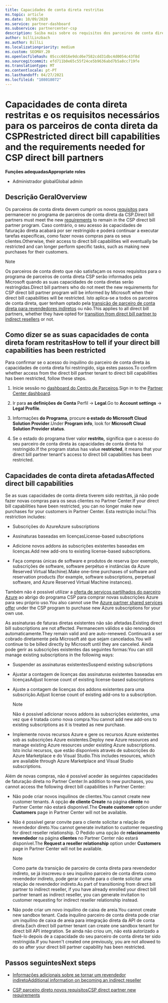 ```yaml
---
title: Capacidades de conta direta restritas
ms.topic: article
ms.date: 10/09/2020
ms.service: partner-dashboard
ms.subservice: partnercenter-csp
description: Saiba mais sobre os requisitos dos parceiros de conta direta da CSP e o que fazer para evitar que as capacidades sejam restringidas. Descubra se as suas capacidades foram restritas.
author: billLinzbach
ms.author: BillLi
ms.localizationpriority: medium
ms.custom: SEOMAY.20
ms.openlocfilehash: 05ccc6016e9dcd6e7582cdd31dbc4d0054c43f8d
ms.sourcegitcommit: efd711b0e65c55f24ce5b9636abd7b5a8cc719fe
ms.translationtype: MT
ms.contentlocale: pt-PT
ms.lasthandoff: 04/27/2021
ms.locfileid: "108018072"
---
```

# <a name="restricted-direct-bill-capabilities-and-the-requirements-needed-for-csp-direct-bill-partners"></a><span data-ttu-id="12549-104">Capacidades de conta direta restritas e os requisitos necessários para os parceiros de conta direta da CSP</span><span class="sxs-lookup"><span data-stu-id="12549-104">Restricted direct bill capabilities and the requirements needed for CSP direct bill partners</span></span>

<span data-ttu-id="12549-105">**Funções adequadas**</span><span class="sxs-lookup"><span data-stu-id="12549-105">**Appropriate roles**</span></span>

- <span data-ttu-id="12549-106">Administrador global</span><span class="sxs-lookup"><span data-stu-id="12549-106">Global admin</span></span>

## <a name="overview"></a><span data-ttu-id="12549-107">Descrição Geral</span><span class="sxs-lookup"><span data-stu-id="12549-107">Overview</span></span>

<span data-ttu-id="12549-108">Os parceiros de conta direta devem cumprir os novos [requisitos](direct-partner-new-requirements.md) para permanecer no programa de parceiros de conta direta da CSP.</span><span class="sxs-lookup"><span data-stu-id="12549-108">Direct bill partners must meet the new [requirements](direct-partner-new-requirements.md) to remain in the CSP direct bill partner program.</span></span> <span data-ttu-id="12549-109">Caso contrário, o seu acesso às capacidades de faturação direta acabará por ser restringido e poderá continuar a executar tarefas específicas, como fazer novas compras para os seus clientes.</span><span class="sxs-lookup"><span data-stu-id="12549-109">Otherwise, their access to direct bill capabilities will eventually be restricted and can longer perform specific tasks, such as making new purchases for their customers.</span></span>

> [!Note]
> <span data-ttu-id="12549-110">Os parceiros de conta direto que não satisfaçam os novos requisitos para o programa de parceiros de conta direta CSP serão informados pela Microsoft quando as suas capacidades de conta diretas serão restringidas.</span><span class="sxs-lookup"><span data-stu-id="12549-110">Direct bill partners who do not meet the new requirements for CSP direct bill partner program will be informed by Microsoft when their direct bill capabilities will be restricted.</span></span> <span data-ttu-id="12549-111">Isto aplica-se a todos os parceiros de conta direta, quer tenham optado pela [transição de parceiro de conta direta para revendedores indiretos](transition-direct-to-indirect.md) ou não.</span><span class="sxs-lookup"><span data-stu-id="12549-111">This applies to all direct bill partners, whether they have opted for [transition from direct bill partner to indirect resellers](transition-direct-to-indirect.md) or not.</span></span>  

## <a name="how-to-tell-if-your-direct-bill-capabilities-has-been-restricted"></a><span data-ttu-id="12549-112">Como dizer se as suas capacidades de conta direta foram restritas</span><span class="sxs-lookup"><span data-stu-id="12549-112">How to tell if your direct bill capabilities has been restricted</span></span>

<span data-ttu-id="12549-113">Para confirmar se o acesso do inquilino do parceiro de conta direta às capacidades de conta direta foi restringido, siga estes passos.</span><span class="sxs-lookup"><span data-stu-id="12549-113">To confirm whether access from the direct bill partner tenant to direct bill capabilities has been restricted, follow these steps.</span></span>

1. <span data-ttu-id="12549-114">Inicie sessão no [dashboard do Centro de Parceiros](https://partner.microsoft.com/dashboard).</span><span class="sxs-lookup"><span data-stu-id="12549-114">Sign in to the [Partner Center dashboard](https://partner.microsoft.com/dashboard).</span></span>

2. <span data-ttu-id="12549-115">Ir para **as definições de Conta** Perfil  ->  **Legal**.</span><span class="sxs-lookup"><span data-stu-id="12549-115">Go to **Account settings** -> **Legal Profile**.</span></span>

3. <span data-ttu-id="12549-116">Informações **do Programa**, procure **o estado do Microsoft Cloud Solution Provider**.</span><span class="sxs-lookup"><span data-stu-id="12549-116">Under **Program info**, look for **Microsoft Cloud Solution Provider status**.</span></span>

4. <span data-ttu-id="12549-117">Se o estado do programa tiver valor **restrito,** significa que o acesso do seu parceiro de conta direta às capacidades de conta direta foi restringido.</span><span class="sxs-lookup"><span data-stu-id="12549-117">If the program status has value **restricted**, it means that your direct bill partner tenant's access to direct bill capabilities has been restricted.</span></span>

## <a name="affected-direct-bill-capabilities"></a><span data-ttu-id="12549-118">Capacidades de conta direta afetadas</span><span class="sxs-lookup"><span data-stu-id="12549-118">Affected direct bill capabilities</span></span>

<span data-ttu-id="12549-119">Se as suas capacidades de conta direta tiverem sido restritas, já não pode fazer novas compras para os seus clientes no Partner Center.</span><span class="sxs-lookup"><span data-stu-id="12549-119">If your direct bill capabilities have been restricted, you can no longer make new purchases for your customers in Partner Center.</span></span> <span data-ttu-id="12549-120">Esta restrição inclui:</span><span class="sxs-lookup"><span data-stu-id="12549-120">This restriction includes:</span></span>

- <span data-ttu-id="12549-121">Subscrições do Azure</span><span class="sxs-lookup"><span data-stu-id="12549-121">Azure subscriptions</span></span>

- <span data-ttu-id="12549-122">Assinaturas baseadas em licenças</span><span class="sxs-lookup"><span data-stu-id="12549-122">License-based subscriptions</span></span>

- <span data-ttu-id="12549-123">Adicione novos addons às subscrições existentes baseadas em licenças.</span><span class="sxs-lookup"><span data-stu-id="12549-123">Add new add-ons to existing license-based subscriptions.</span></span>

- <span data-ttu-id="12549-124">Faça compras únicas de software e produtos de reserva (por exemplo, subscrições de software, software perpétuo e instâncias da Azure Reserved Virtual Machine).</span><span class="sxs-lookup"><span data-stu-id="12549-124">Make one-time purchases of software and reservation products (for example, software subscriptions, perpetual software, and Azure Reserved Virtual Machine instances).</span></span>

<span data-ttu-id="12549-125">Também não é possível utilizar a [oferta de serviços partilhados do parceiro Azure](shared-services.md) ao abrigo do programa CSP para comprar novas subscrições Azure para seu próprio uso.</span><span class="sxs-lookup"><span data-stu-id="12549-125">You also cannot use the [Azure partner shared services offer](shared-services.md) under the CSP program to purchase new Azure subscriptions for your own use.</span></span>

<span data-ttu-id="12549-126">As assinaturas de faturas diretas existentes não são afetadas.</span><span class="sxs-lookup"><span data-stu-id="12549-126">Existing direct bill subscriptions are not affected.</span></span> <span data-ttu-id="12549-127">Permanecem válidos e são renovados automaticamente.</span><span class="sxs-lookup"><span data-stu-id="12549-127">They remain valid and are auto-renewed.</span></span> <span data-ttu-id="12549-128">Continuará a ser cobrado diretamente pela Microsoft até que sejam cancelados.</span><span class="sxs-lookup"><span data-stu-id="12549-128">You will continue to be billed directly by Microsoft until they are canceled.</span></span> <span data-ttu-id="12549-129">Ainda pode gerir as subscrições existentes das seguintes formas:</span><span class="sxs-lookup"><span data-stu-id="12549-129">You can still manage existing subscriptions in the following ways:</span></span>

- <span data-ttu-id="12549-130">Suspender as assinaturas existentes</span><span class="sxs-lookup"><span data-stu-id="12549-130">Suspend existing subscriptions</span></span>

- <span data-ttu-id="12549-131">Ajustar a contagem de licenças das assinaturas existentes baseadas em licenças</span><span class="sxs-lookup"><span data-stu-id="12549-131">Adjust license count of existing license-based subscriptions</span></span>

- <span data-ttu-id="12549-132">Ajuste a contagem de licenças dos addons existentes para uma subscrição.</span><span class="sxs-lookup"><span data-stu-id="12549-132">Adjust license count of existing add-ons to a subscription.</span></span> 

    >[!Note]
    ><span data-ttu-id="12549-133">Não é possível adicionar novos addons às subscrições existentes, uma vez que é tratada como nova compra.</span><span class="sxs-lookup"><span data-stu-id="12549-133">You cannot add new add-ons to existing subscriptions as it is treated as new purchase.</span></span>

- <span data-ttu-id="12549-134">Implemente novos recursos Azure e gere os recursos Azure existentes sob as subscrições Azure existentes.</span><span class="sxs-lookup"><span data-stu-id="12549-134">Deploy new Azure resources and manage existing Azure resources under existing Azure subscriptions.</span></span> <span data-ttu-id="12549-135">Isto inclui recursos, que estão disponíveis através de subscrições do Azure Marketplace e do Visual Studio.</span><span class="sxs-lookup"><span data-stu-id="12549-135">This includes resources, which are available through Azure Marketplace and Visual Studio subscriptions.</span></span>

<span data-ttu-id="12549-136">Além de novas compras, não é possível aceder às seguintes capacidades de faturação direta no Partner Center:</span><span class="sxs-lookup"><span data-stu-id="12549-136">In addition to new purchases, you cannot access the following direct bill capabilities in Partner Center:</span></span>

- <span data-ttu-id="12549-137">Não pode criar novos inquilinos de clientes.</span><span class="sxs-lookup"><span data-stu-id="12549-137">You cannot create new customer tenants.</span></span> <span data-ttu-id="12549-138">A opção **de cliente Create** na página **cliente** no Partner Center não estará disponível.</span><span class="sxs-lookup"><span data-stu-id="12549-138">The **Create customer** option under **Customers** page in Partner Center will not be available.</span></span>

- <span data-ttu-id="12549-139">Não é possível gerar convite para o cliente solicitar a relação de revendedor direto.</span><span class="sxs-lookup"><span data-stu-id="12549-139">You cannot generate invitation to customer requesting for direct reseller relationship.</span></span> <span data-ttu-id="12549-140">O Pedido uma opção de **relacionamento revendedor** na página **clientes** no Partner Center não estará disponível.</span><span class="sxs-lookup"><span data-stu-id="12549-140">The **Request a reseller relationship** option under **Customers** page in Partner Center will not be available.</span></span>

    >[!NOTE]
    ><span data-ttu-id="12549-141">Como parte da transição de parceiro de conta direta para revendedor indireto, se já inscreveu o seu inquilino parceiro de conta direta como revendedor indireto, pode gerar convite para o cliente solicitar uma relação de revendedor indireto.</span><span class="sxs-lookup"><span data-stu-id="12549-141">As part of transitioning from direct bill partner to indirect reseller, if you have already enrolled your direct bill partner tenant as indirect reseller, you can generate invitation to customer requesting for indirect reseller relationship instead.</span></span>

- <span data-ttu-id="12549-142">Não pode criar um novo inquilino de caixa de areia.</span><span class="sxs-lookup"><span data-stu-id="12549-142">You cannot create new sandbox tenant.</span></span> <span data-ttu-id="12549-143">Cada inquilino parceiro de conta direta pode criar um inquilino de caixa de areia para integração direta da API de conta direta.</span><span class="sxs-lookup"><span data-stu-id="12549-143">Each direct bill partner tenant can create one sandbox tenant for direct bill API integration.</span></span> <span data-ttu-id="12549-144">Se ainda não criou um, não está autorizado a fazê-lo depois de a capacidade do seu parceiro de conta direta ter sido restringida.</span><span class="sxs-lookup"><span data-stu-id="12549-144">If you haven't created one previously, you are not allowed to do so after your direct bill partner capability has been restricted.</span></span>  

## <a name="next-steps"></a><span data-ttu-id="12549-145">Passos seguintes</span><span class="sxs-lookup"><span data-stu-id="12549-145">Next steps</span></span>

- [<span data-ttu-id="12549-146">Informações adicionais sobre se tornar um revendedor indireto</span><span class="sxs-lookup"><span data-stu-id="12549-146">Additional information on becoming an indirect reseller</span></span>](https://assetsprod.microsoft.com/csp-directbill-to-indirect-transition.pdf)

- [<span data-ttu-id="12549-147">CSP parceiro direto novos requisitos</span><span class="sxs-lookup"><span data-stu-id="12549-147">CSP direct partner new requirements</span></span>](direct-partner-new-requirements.md)
